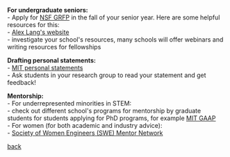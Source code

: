 <p><b>For undergraduate seniors:</b><br>
- Apply for <a href="https://www.nsfgrfp.org/" target="_blank">NSF GRFP</a> in the fall of your senior year. Here are some helpful resources for this: <br>
-  <a href="https://www.alexhunterlang.com/nsf-fellowship" target="_blank">Alex Lang's website</a> <br>
- investigate your school's resources, many schools will offer webinars and writing resources for fellowships <br>

<p><b>Drafting personal statements:</b><br>
- <a href="https://mitcommlab.mit.edu/eecs/commkit/graduate-school-personal-statement/" target="_blank">MIT personal statements</a><br>
- Ask students in your research group to read your statement and get feedback!</p>

<p><b>Mentorship:</b><br>
- For underrepresented minorities in STEM:<br>
  - check out different school's programs for mentorship by graduate students for students applying for PhD programs, for example <a href="https://eecs-gaap.mit.edu/" target="_blank">MIT GAAP</a><br>
- For women (for both academic and industry advice):<br>
  - <a href="https://swe.turazo.com/" target="_blank">Society of Women Engineers (SWE) Mentor Network</a><br>


[back](./)
